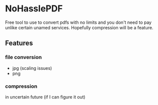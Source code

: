# NoHasslePDF
Free tool to use to convert pdfs with no limits and you don't need to pay unlike certain unamed services. Hopefully compression will be a feature.

## Features
### file conversion
- jpg (scaling issues)
- png
### compression
in uncertain future (if I can figure it out)
